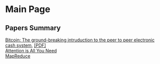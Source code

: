# Main Page

## Papers Summary
[Bitcoin: The ground-breaking intruduction to the peer to peer electronic cash system](https://sejongyoon.github.io/webpage/bitcoin/bitcoin.html), [[PDF]](https://sejongyoon.github.io/webpage/bitcoin/bitcoin.pdf)  
[Attention is All You Need](https://sejongyoon.github.io/webpage/attention/attention.html)  
[MapReduce](https://sejongyoon.github.io/webpage/mapreduce)  

